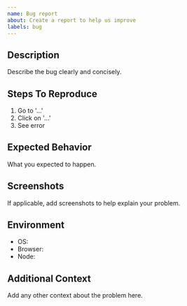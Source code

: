 ```yaml
---
name: Bug report
about: Create a report to help us improve
labels: bug
---
```


## Description

Describe the bug clearly and concisely.

## Steps To Reproduce

1. Go to '...'
2. Click on '...'
3. See error

## Expected Behavior

What you expected to happen.

## Screenshots

If applicable, add screenshots to help explain your problem.

## Environment

- OS:
- Browser:
- Node:

## Additional Context

Add any other context about the problem here.
